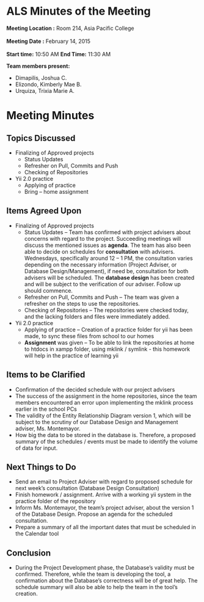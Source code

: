 # ALS Minutes of the Meeting #

**Meeting Location :** Room 214, Asia Pacific College <br> <br>
<b>Meeting  Date :</b> February 14, 2015 <br> <br>
<b>Start time:</b> 10:50 AM <b>End Time:</b> 11:30 AM <br>

<b>Team members present:</b>
<ul><li>Dimapilis, Joshua C.<br>
</li><li>Elizondo, Kimberly Mae B.<br>
</li><li>Urquiza, Trixia Marie A.</li></ul>

<h1>Meeting Minutes</h1>

<h2>Topics Discussed</h2>

<ul><li>Finalizing of Approved projects<br>
<ul><li>Status Updates<br>
</li><li>Refresher on Pull, Commits and Push<br>
</li><li>Checking of Repositories<br>
</li></ul></li><li>Yii 2.0 practice<br>
<ul><li>Applying of practice<br>
</li><li>Bring – home assignment</li></ul></li></ul>

<h2>Items Agreed Upon</h2>

<ul><li>Finalizing of Approved projects<br>
<ul><li>Status Updates – Team has confirmed with project advisers about concerns with regard to the project. Succeeding meetings will discuss the mentioned issues as <b>agenda</b>. The team has also been able to decide on schedules for <b>consultation</b> with advisers. Wednesdays, specifically around 12 – 1 PM, the consultation varies depending on the necessary information (Project Adviser, or Database Design/Management), if need be, consultation for both advisers will be scheduled. The <b>database design</b> has been created and will be subject to the verification of our adviser. Follow up should commence.<br>
</li><li>Refresher on Pull, Commits and Push – The team was given a refresher on the steps to use the repositories.<br>
</li><li>Checking of Repositories – The repositories were checked today, and the lacking folders and files were immediately added.<br>
</li></ul></li><li>Yii 2.0 practice<br>
<ul><li>Applying of practice – Creation of a practice folder for yii has been made, to sync these files from school to our homes<br>
</li><li><b>Assignment</b> was given – To be able to link the repositories at home to htdocs in xampp folder, using mklink / symlink  - this homework will help in the practice of learning yii</li></ul></li></ul>

<h2>Items to be Clarified</h2>

<ul><li>Confirmation of the decided schedule with our project advisers<br>
</li><li>The success of the assignment in the home repositories, since the team members encountered an error upon implementing the mklink process earlier in the school PCs<br>
</li><li>The validity of the Entity Relationship Diagram version 1, which will be subject to the scrutiny of our Database Design and Management adviser, Ms. Montemayor.<br>
</li><li>How big the data to be stored in the database is. Therefore, a proposed summary of the schedules / events must be made to identify the volume of data for input.</li></ul>

<h2>Next Things to Do</h2>

<ul><li>Send an email to Project Adviser with regard to proposed schedule for next week’s consultation (Database Design Consultation)<br>
</li><li>Finish homework / assignment. Arrive with a working yii system in the practice folder of the repository<br>
</li><li>Inform Ms. Montemayor, the team’s project adviser, about the version 1 of the Database Design. Propose an agenda for the scheduled consultation.<br>
</li><li>Prepare a summary of all the important dates that must be scheduled in the Calendar tool</li></ul>

<h2>Conclusion</h2>

<ul><li>During the Project Development phase, the Database’s validity must be confirmed. Therefore, while the team is developing the tool, a confirmation about the Database’s correctness will be of great help. The schedule summary will also be able to help the team in the tool’s creation.